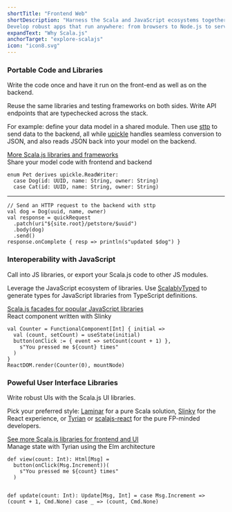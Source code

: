 ```yaml
---
shortTitle: "Frontend Web"
shortDescription: "Harness the Scala and JavaScript ecosystems together.
Develop robust apps that run anywhere: from browsers to Node.js to serverless platforms."
expandText: "Why Scala.js"
anchorTarget: "explore-scalajs"
icon: "icon8.svg"
---
```


<div class="scala-row">
    <div class="scala-code">
        <div class="scala-text scala-text-large">
            <h3>Portable Code and Libraries</h3>
            <p class="emph">Write the code once and have it run on the front-end as well as on the backend.</p>
            <p>Reuse the same libraries and testing frameworks on both sides. Write API endpoints that are typechecked across the stack.</p>
            <p>For example: define your data model in a shared module. Then use <a href="https://github.com/softwaremill/sttp" target="_blank" rel="none">sttp</a> to send data to the backend, all while <a href="https://github.com/com-lihaoyi/upickle" target="_blank" rel="none">upickle</a> handles seamless conversion to JSON, and also reads JSON back into your model on the backend.</p>
            <a class="button button_call-to-action" href="https://index.scala-lang.org/search?languages=3.x&languages=2.13&platforms=sjs1&q=*" target="_blank" rel="none">More Scala.js libraries and frameworks</a>
        </div>
    </div>
    <div class="scala-code">
        <div class="code-element dark">
            <div class="bar-code"><span>Share your model code with frontend and backend</span></div>
            <pre><code class="language-scala">enum Pet derives upickle.ReadWriter:
  case Dog(id: UUID, name: String, owner: String)
  case Cat(id: UUID, name: String, owner: String)</code></pre>
            <hr class="code-separator"/>
            <pre><code class="language-scala">// Send an HTTP request to the backend with sttp
val dog = Dog(uuid, name, owner)
val response = quickRequest
  .patch(uri"${site.root}/petstore/$uuid")
  .body(dog)
  .send()
response.onComplete { resp => println(s"updated $dog") }</code></pre>
        </div>
    </div>
</div>
<div class="scala-row">
    <div class="scala-code">
        <div class="scala-text scala-text-large">
            <h3>Interoperability with JavaScript</h3>
            <p class="emph">Call into JS libraries, or export your Scala.js code to other JS modules.</p>
            <p>Leverage the JavaScript ecosystem of libraries. Use <a href="https://scalablytyped.org/" target="_blank" rel="none">ScalablyTyped</a> to generate types for JavaScript libraries from TypeScript definitions.</p>
            <a class="button button_call-to-action" href="http://www.scala-js.org/libraries/facades.html" target="_blank" rel="none">Scala.js facades for popular JavaScript libraries</a>
        </div>
    </div>
    <div class="scala-code">
        <div class="code-element dark">
            <div class="bar-code"><span>React component written with Slinky</span></div>
            <pre><code class="language-scala">val Counter = FunctionalComponent[Int] { initial =>
  val (count, setCount) = useState(initial)
  button(onClick := { event => setCount(count + 1) },
    s"You pressed me ${count} times"
  )
}
ReactDOM.render(Counter(0), mountNode)</code></pre>
        </div>
    </div>
</div>
<div class="scala-row">
    <div class="scala-code">
        <div class="scala-text scala-text-large">
            <h3>Poweful User Interface Libraries</h3>
            <p class="emph">Write robust UIs with the Scala.js UI libraries.</p>
            <p>Pick your preferred style: <a href="https://laminar.dev" target="_blank" rel="none">Laminar</a> for a pure Scala solution, <a href="https://slinky.dev" target="_blank" rel="none">Slinky</a> for the React experience, or <a href="https://tyrian.indigoengine.io" target="_blank" rel="none">Tyrian</a> or <a href="https://github.com/japgolly/scalajs-react" target="_blank" rel="none">scalajs-react</a> for the pure FP-minded developers.</p>
            <a class="button button_call-to-action" href="https://index.scala-lang.org/awesome/web-frontend?sort=stars&languages=3.x&languages=2.13&platforms=sjs0.6" target="_blank" rel="none">See more Scala.js libraries for frontend and UI</a>
        </div>
    </div>
    <div class="scala-code">
        <div class="code-element dark">
            <div class="bar-code"><span>Manage state with Tyrian using the Elm architecture</span></div>
            <pre><code class="language-scala">def view(count: Int): Html[Msg] =
  button(onClick(Msg.Increment))(
    s"You pressed me ${count} times"
  )

def update(count: Int): Update[Msg, Int] =
  case Msg.Increment => (count + 1, Cmd.None)
  case _             => (count,     Cmd.None)</code></pre>
        </div>
    </div>
</div>
